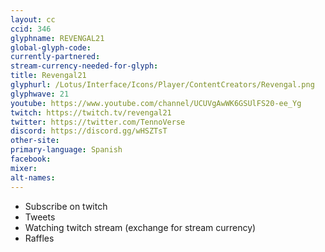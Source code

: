 ```yaml
---
layout: cc
ccid: 346
glyphname: REVENGAL21
global-glyph-code:
currently-partnered:
stream-currency-needed-for-glyph:
title: Revengal21
glyphurl: /Lotus/Interface/Icons/Player/ContentCreators/Revengal.png
glyphwave: 21
youtube: https://www.youtube.com/channel/UCUVgAwWK6GSUlFS20-ee_Yg
twitch: https://twitch.tv/revengal21
twitter: https://twitter.com/TennoVerse
discord: https://discord.gg/wHSZTsT
other-site:
primary-language: Spanish
facebook:
mixer:
alt-names:
---
```

* Subscribe on twitch
* Tweets
* Watching twitch stream (exchange for stream currency)
* Raffles
